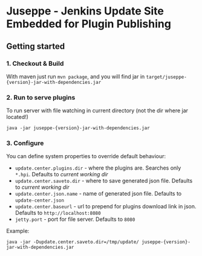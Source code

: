 Juseppe - Jenkins Update Site Embedded for Plugin Publishing
====================

## Getting started

### 1. Checkout & Build 

With maven just run `mvn package`, and you will find jar in `target/juseppe-{version}-jar-with-dependencies.jar`
 
### 2. Run to serve plugins

To run server with file watching in current directory (not the dir where jar located!)

`java -jar juseppe-{version}-jar-with-dependencies.jar`

### 3. Configure 

You can define system properties to override default behaviour:

- `update.center.plugins.dir` - where the plugins are. Searches only `*.hpi`. Defaults to *current working dir*
- `update.center.saveto.dir` - where to save generated json file. Defaults to *current working dir*
- `update.center.json.name` - name of generated json file. Defaults to `update-center.json`
- `update.center.baseurl` - url to prepend for plugins download link in json. Defaults to `http://localhost:8080`
- `jetty.port` - port for file server. Defaults to `8080`

Example: 

`java -jar -Dupdate.center.saveto.dir=/tmp/update/ juseppe-{version}-jar-with-dependencies.jar`
